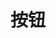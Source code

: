 <!--
 * @Author: GAtomis 850680822@qq.com
 * @Date: 2023-01-16 23:00:02
 * @LastEditors: GAtomis
 * @LastEditTime: 2023-02-05 14:40:39
 * @Description: 头部注释
-->
# 按钮

<demo src="./components/gfg-button.vue" desc="通过 type 改变按钮的颜色"></demo>

